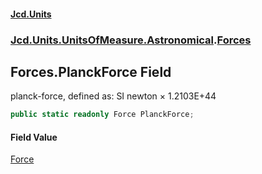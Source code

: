 #### [Jcd.Units](index.md 'index')
### [Jcd.Units.UnitsOfMeasure.Astronomical](Jcd.Units.UnitsOfMeasure.Astronomical.md 'Jcd.Units.UnitsOfMeasure.Astronomical').[Forces](Forces.md 'Jcd.Units.UnitsOfMeasure.Astronomical.Forces')

## Forces.PlanckForce Field

planck-force, defined as: SI newton × 1.2103E+44

```csharp
public static readonly Force PlanckForce;
```

#### Field Value
[Force](Force.md 'Jcd.Units.UnitTypes.Force')
